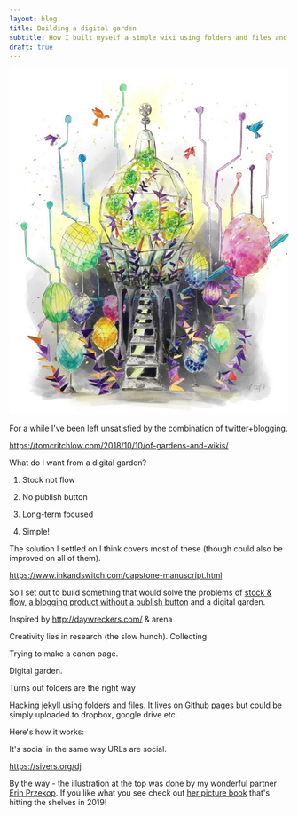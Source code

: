 ```yaml
---
layout: blog
title: Building a digital garden
subtitle: How I built myself a simple wiki using folders and files and published via Jekyll
draft: true
---
```


![](/images/digital-garden-cleaned.jpg)

For a while I've been left unsatisfied by the combination of twitter+blogging.

https://tomcritchlow.com/2018/10/10/of-gardens-and-wikis/

What do I want from a digital garden?

1) Stock not flow

2) No publish button

3) Long-term focused

4) Simple!

The solution I settled on I think covers most of these (though could also be improved on all of them).

https://www.inkandswitch.com/capstone-manuscript.html

So I set out to build something that would solve the problems of [stock & flow](http://snarkmarket.com/2010/4890), [a blogging product without a publish button](https://twitter.com/ryandawidjan/status/1077641141221249031) and a digital garden.



Inspired by http://daywreckers.com/ & arena

Creativity lies in research (the slow hunch). Collecting.

Trying to make a canon page.

Digital garden.

Turns out folders are the right way 

Hacking jekyll using folders and files. It lives on Github pages but could be simply uploaded to dropbox, google drive etc.

Here's how it works:

It's social in the same way URLs are social.

https://sivers.org/dj


By the way - the illustration at the top was done by my wonderful partner [Erin Przekop](http://erinprz.com). If you like what you see check out [her picture book](http://erinprz.com/journey/) that's hitting the shelves in 2019!


